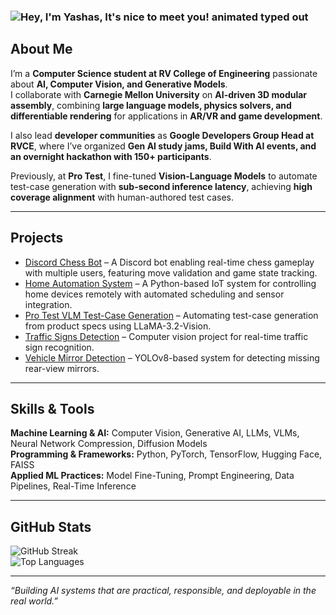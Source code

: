 ### <img src="https://readme-typing-svg.demolab.com?font=Operator+Mono&size=37&duration=2800&pause=2000&color=078af5&center=true&vCenter=true&width=940&height=50&lines=Hey%2C+I'm+Yashas%2C+It's+nice+to+meet+you!" align="middle" alt="Hey, I'm Yashas, It's nice to meet you! animated typed out">

## About Me

I’m a **Computer Science student at RV College of Engineering** passionate about **AI, Computer Vision, and Generative Models**.  
I collaborate with **Carnegie Mellon University** on **AI-driven 3D modular assembly**, combining **large language models, physics solvers, and differentiable rendering** for applications in **AR/VR and game development**.  

I also lead **developer communities** as **Google Developers Group Head at RVCE**, where I’ve organized **Gen AI study jams, Build With AI events, and an overnight hackathon with 150+ participants**.  

Previously, at **Pro Test**, I fine-tuned **Vision-Language Models** to automate test-case generation with **sub-second inference latency**, achieving **high coverage alignment** with human-authored test cases.

---

## Projects

- [Discord Chess Bot](https://github.com/coolyashas/Discord-Chess-Bot) – A Discord bot enabling real-time chess gameplay with multiple users, featuring move validation and game state tracking.
- [Home Automation System](https://github.com/coolyashas/Home-Automation-System) – A Python-based IoT system for controlling home devices remotely with automated scheduling and sensor integration.
- [Pro Test VLM Test-Case Generation](https://github.com/coolyashas/ProTest-VLM-TestcaseGen) – Automating test-case generation from product specs using LLaMA-3.2-Vision.    
- [Traffic Signs Detection](https://huggingface.co/AI4Ev3r/Traffic-Signs-Detection) – Computer vision project for real-time traffic sign recognition.  
- [Vehicle Mirror Detection](https://x.com/yashas_donthi/status/1749273179670172116) – YOLOv8-based system for detecting missing rear-view mirrors.  

---

## Skills & Tools

**Machine Learning & AI:** Computer Vision, Generative AI, LLMs, VLMs, Neural Network Compression, Diffusion Models  
**Programming & Frameworks:** Python, PyTorch, TensorFlow, Hugging Face, FAISS  
**Applied ML Practices:** Model Fine-Tuning, Prompt Engineering, Data Pipelines, Real-Time Inference  

---

## GitHub Stats
![GitHub Streak](https://github-readme-streak-stats.herokuapp.com/?user=coolyashas&theme=dark&hide_border=false)  
![Top Languages](https://github-readme-stats.vercel.app/api/top-langs/?username=coolyashas&theme=dark&hide_border=false&include_all_commits=true&count_private=true&layout=compact)

---

*“Building AI systems that are practical, responsible, and deployable in the real world.”*

